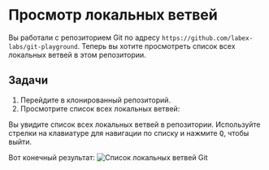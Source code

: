# Просмотр локальных ветвей

Вы работали с репозиторием Git по адресу `https://github.com/labex-labs/git-playground`. Теперь вы хотите просмотреть список всех локальных ветвей в этом репозитории.

## Задачи

1. Перейдите в клонированный репозиторий.
2. Просмотрите список всех локальных ветвей:

Вы увидите список всех локальных ветвей в репозитории. Используйте стрелки на клавиатуре для навигации по списку и нажмите <kbd>Q</kbd>, чтобы выйти.

Вот конечный результат:
![Список локальных ветвей Git](../assets/challenge-view-all-branches.png)
